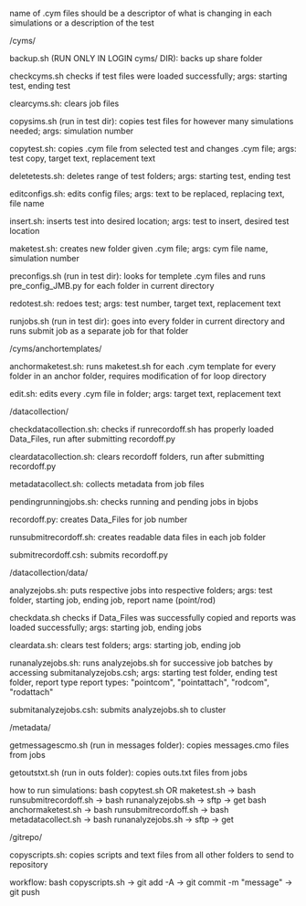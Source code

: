 name of .cym files should be a descriptor of what is changing in each simulations or a description of the test

/cyms/

backup.sh (RUN ONLY IN LOGIN cyms/ DIR):
backs up share folder

checkcyms.sh
checks if test files were loaded successfully;
args: starting test, ending test

clearcyms.sh:
clears job files

copysims.sh (run in test dir):
copies test files for however many simulations needed;
args: simulation number

copytest.sh: 
copies .cym file from selected test and changes .cym file;
args: test copy, target text, replacement text

deletetests.sh:
deletes range of test folders;
args: starting test, ending test

editconfigs.sh:
edits config files;
args: text to be replaced, replacing text, file name

insert.sh:
inserts test into desired location;
args: test to insert, desired test location

maketest.sh: 
creates new folder given .cym file;
args: cym file name, simulation number

preconfigs.sh (run in test dir):
looks for templete .cym files and runs pre_config_JMB.py for each folder in current directory

redotest.sh: 
redoes test;
args: test number, target text, replacement text

runjobs.sh (run in test dir):
goes into every folder in current directory and runs submit job as a separate job for that folder

/cyms/anchortemplates/

anchormaketest.sh:
runs maketest.sh for each .cym template for every folder in an anchor folder, requires modification of for 
loop directory

edit.sh:
edits every .cym file in folder;
args: target text, replacement text

/datacollection/

checkdatacollection.sh:
checks if runrecordoff.sh has properly loaded Data_Files, run after submitting recordoff.py 

cleardatacollection.sh:
clears recordoff folders, run after submitting recordoff.py

metadatacollect.sh:
collects metadata from job files

pendingrunningjobs.sh:
checks running and pending jobs in bjobs

recordoff.py:
creates Data_Files for job number

runsubmitrecordoff.sh:
creates readable data files in each job folder

submitrecordoff.csh:
submits recordoff.py

/datacollection/data/

analyzejobs.sh: 
puts respective jobs into respective folders;
args: test folder, starting job, ending job, report name (point/rod) 

checkdata.sh
checks if Data_Files was successfully copied and reports was loaded successfully;
args: starting job, ending jobs

cleardata.sh:
clears test folders;
args: starting job, ending job

runanalyzejobs.sh:
runs analyzejobs.sh for successive job batches by accessing submitanalyzejobs.csh;
args: starting test folder, ending test folder, report type
report types: "pointcom", "pointattach", "rodcom", "rodattach"

submitanalyzejobs.csh:
submits analyzejobs.sh to cluster

/metadata/

getmessagescmo.sh (run in messages folder):
copies messages.cmo files from jobs

getoutstxt.sh (run in outs folder):
copies outs.txt files from jobs

how to run simulations:
bash copytest.sh OR maketest.sh -> bash runsubmitrecordoff.sh -> bash runanalyzejobs.sh -> sftp -> get
bash anchormaketest.sh -> bash runsubmitrecordoff.sh ->  bash metadatacollect.sh -> bash runanalyzejobs.sh -> 
sftp -> get

/gitrepo/

copyscripts.sh:
copies scripts and text files from all other folders to send to repository

workflow:
bash copyscripts.sh -> git add -A -> git commit -m "message" -> git push
